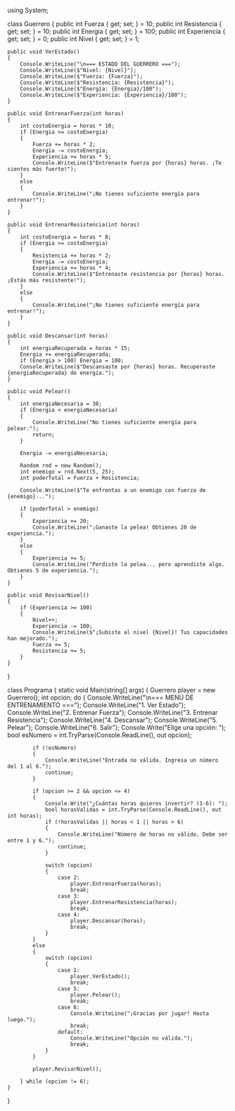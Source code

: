using System;

class Guerrero
{
    public int Fuerza { get; set; } = 10;
    public int Resistencia { get; set; } = 10;
    public int Energia { get; set; } = 100;
    public int Experiencia { get; set; } = 0;
    public int Nivel { get; set; } = 1;

    public void VerEstado()
    {
        Console.WriteLine("\n=== ESTADO DEL GUERRERO ===");
        Console.WriteLine($"Nivel: {Nivel}");
        Console.WriteLine($"Fuerza: {Fuerza}");
        Console.WriteLine($"Resistencia: {Resistencia}");
        Console.WriteLine($"Energía: {Energia}/100");
        Console.WriteLine($"Experiencia: {Experiencia}/100");
    }

    public void EntrenarFuerza(int horas)
    {
        int costoEnergia = horas * 10;
        if (Energia >= costoEnergia)
        {
            Fuerza += horas * 2;
            Energia -= costoEnergia;
            Experiencia += horas * 5;
            Console.WriteLine($"Entrenaste fuerza por {horas} horas. ¡Te sientes más fuerte!");
        }
        else
        {
            Console.WriteLine("¡No tienes suficiente energía para entrenar!");
        }
    }

    public void EntrenarResistencia(int horas)
    {
        int costoEnergia = horas * 8;
        if (Energia >= costoEnergia)
        {
            Resistencia += horas * 2;
            Energia -= costoEnergia;
            Experiencia += horas * 4;
            Console.WriteLine($"Entrenaste resistencia por {horas} horas. ¡Estás más resistente!");
        }
        else
        {
            Console.WriteLine("¡No tienes suficiente energía para entrenar!");
        }
    }

    public void Descansar(int horas)
    {
        int energiaRecuperada = horas * 15;
        Energia += energiaRecuperada;
        if (Energia > 100) Energia = 100;
        Console.WriteLine($"Descansaste por {horas} horas. Recuperaste {energiaRecuperada} de energía.");
    }

    public void Pelear()
    {
        int energiaNecesaria = 30;
        if (Energia < energiaNecesaria)
        {
            Console.WriteLine("No tienes suficiente energía para pelear.");
            return;
        }

        Energia -= energiaNecesaria;

        Random rnd = new Random();
        int enemigo = rnd.Next(5, 25);
        int poderTotal = Fuerza + Resistencia;

        Console.WriteLine($"Te enfrentas a un enemigo con fuerza de {enemigo}...");

        if (poderTotal > enemigo)
        {
            Experiencia += 20;
            Console.WriteLine("¡Ganaste la pelea! Obtienes 20 de experiencia.");
        }
        else
        {
            Experiencia += 5;
            Console.WriteLine("Perdiste la pelea... pero aprendiste algo. Obtienes 5 de experiencia.");
        }
    }

    public void RevisarNivel()
    {
        if (Experiencia >= 100)
        {
            Nivel++;
            Experiencia -= 100;
            Console.WriteLine($"¡Subiste al nivel {Nivel}! Tus capacidades han mejorado.");
            Fuerza += 5;
            Resistencia += 5;
        }
    }
}

class Programa
{
    static void Main(string[] args)
    {
        Guerrero player = new Guerrero();
        int opcion;
        do
        {
            Console.WriteLine("\n=== MENÚ DE ENTRENAMIENTO ===");
            Console.WriteLine("1. Ver Estado");
            Console.WriteLine("2. Entrenar Fuerza");
            Console.WriteLine("3. Entrenar Resistencia");
            Console.WriteLine("4. Descansar");
            Console.WriteLine("5. Pelear");
            Console.WriteLine("6. Salir");
            Console.Write("Elige una opción: ");
            bool esNumero = int.TryParse(Console.ReadLine(), out opcion);

            if (!esNumero)
            {
                Console.WriteLine("Entrada no válida. Ingresa un número del 1 al 6.");
                continue;
            }

            if (opcion >= 2 && opcion <= 4)
            {
                Console.Write("¿Cuántas horas quieres invertir? (1-6): ");
                bool horasValidas = int.TryParse(Console.ReadLine(), out int horas);
                if (!horasValidas || horas < 1 || horas > 6)
                {
                    Console.WriteLine("Número de horas no válido. Debe ser entre 1 y 6.");
                    continue;
                }

                switch (opcion)
                {
                    case 2:
                        player.EntrenarFuerza(horas);
                        break;
                    case 3:
                        player.EntrenarResistencia(horas);
                        break;
                    case 4:
                        player.Descansar(horas);
                        break;
                }
            }
            else
            {
                switch (opcion)
                {
                    case 1:
                        player.VerEstado();
                        break;
                    case 5:
                        player.Pelear();
                        break;
                    case 6:
                        Console.WriteLine("¡Gracias por jugar! Hasta luego.");
                        break;
                    default:
                        Console.WriteLine("Opción no válida.");
                        break;
                }
            }

            player.RevisarNivel();

        } while (opcion != 6);
    }
}
